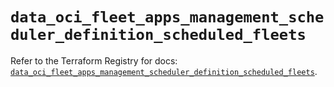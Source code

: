 # `data_oci_fleet_apps_management_scheduler_definition_scheduled_fleets`

Refer to the Terraform Registry for docs: [`data_oci_fleet_apps_management_scheduler_definition_scheduled_fleets`](https://registry.terraform.io/providers/oracle/oci/7.19.0/docs/data-sources/fleet_apps_management_scheduler_definition_scheduled_fleets).
